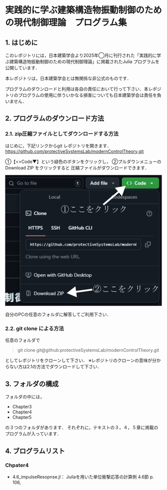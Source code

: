 # 実践的に学ぶ建築構造物振動制御のための現代制御理論　プログラム集

## 1. はじめに
このレポジトリには，日本建築学会より2025年◯月に刊行された「実践的に学ぶ建築構造物振動制御のための現代制御理論」に掲載されたJulia プログラムを公開しています．

本レポジトリは，日本建築学会とは無関係な非公式のものです．

プログラムのダウンロードと利用は各自の責任において行って下さい．本レポジトリのプログラムの使用に伴ういかなる損害についても日本建築学会は責任を負いません．

## 2. プログラムのダウンロード方法
### 2.1. zip圧縮ファイルとしてダウンロードする方法
はじめに，下記リンクからgit レポジトリを開きます．
https://github.com/protectiveSystemsLab/modernControlTheory.git

①【<>Code▼】という緑色のボタンをクリックし，
②プルダウンメニューの　Download ZIP をクリックすると
圧縮ファイルがダウンロードできます．

![alt text](pullDownMenu.png)

自分のPCの任意のフォルダに解答してご利用下さい．

### 2.2. git clone による方法
任意のフォルダで
> git clone git@github:protectiveSystemsLab/modernControlTheory.git

としてレポジトリをクローンして下さい．
※レポジトリのクローンの意味が分からない方は2.1の方法でダウンロードして下さい．

## 3. フォルダの構成

フォルダの中には，
- Chapter3
- Chapter4
- Chapter5
   
の３つのフォルダがあります．
それぞれに，テキストの３，４，５章に掲載のプログラムが入っています．

## 4. ブログラムリスト

### Chpater4
- 4.6_impulseResopnse.jl：    Juilaを用いた単位衝撃応答の計算例 4.6節 p. 106, 
